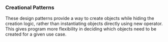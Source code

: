 ### Creational Patterns ###
These design patterns provide a way to create objects while hiding the creation logic, rather than instantiating objects directly using new operator. This gives program more flexibility in deciding which objects need to be created for a given use case.